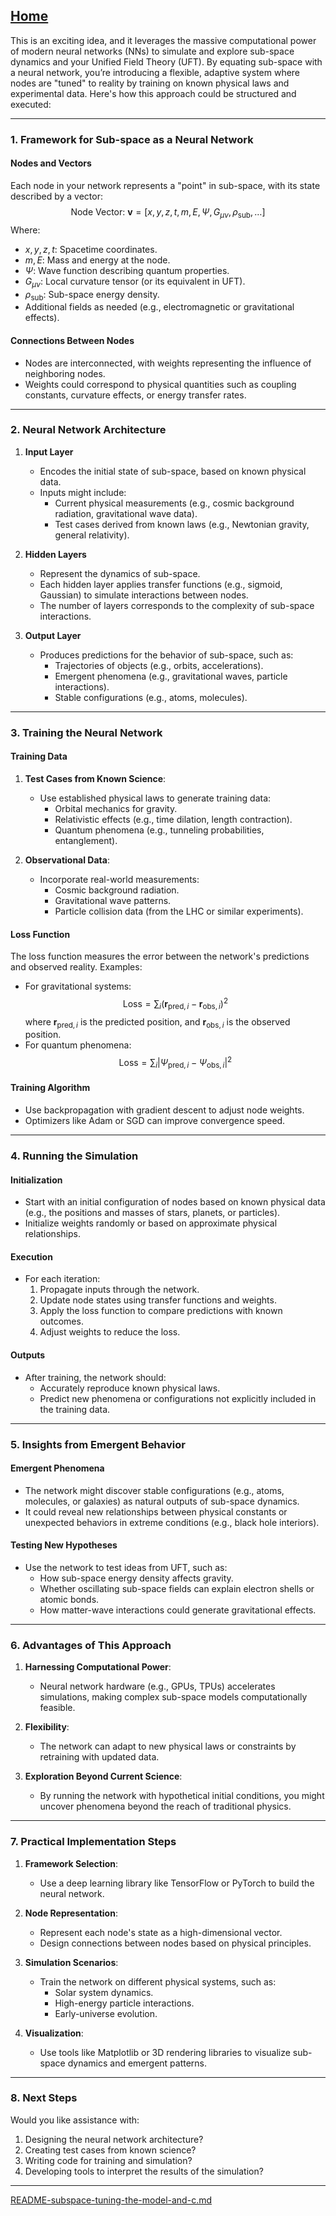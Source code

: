 [Home](https://t2m.io/VwvDcuw)
---

This is an exciting idea, and it leverages the massive computational power of modern neural networks (NNs) to simulate and explore sub-space dynamics and your Unified Field Theory (UFT). By equating sub-space with a neural network, you’re introducing a flexible, adaptive system where nodes are "tuned" to reality by training on known physical laws and experimental data. Here's how this approach could be structured and executed:

---

### **1. Framework for Sub-space as a Neural Network**

#### **Nodes and Vectors**
Each node in your network represents a "point" in sub-space, with its state described by a vector:
$$\text{Node Vector: } \mathbf{v} = [x, y, z, t, m, E, \Psi, G_{\mu\nu}, \rho_{\text{sub}}, \dots]$$
Where:
- $x, y, z, t$: Spacetime coordinates.
- $m, E$: Mass and energy at the node.
- $\Psi$: Wave function describing quantum properties.
- $G_{\mu\nu}$: Local curvature tensor (or its equivalent in UFT).
- $\rho_{\text{sub}}$: Sub-space energy density.
- Additional fields as needed (e.g., electromagnetic or gravitational effects).

#### **Connections Between Nodes**
- Nodes are interconnected, with weights representing the influence of neighboring nodes.
- Weights could correspond to physical quantities such as coupling constants, curvature effects, or energy transfer rates.

---

### **2. Neural Network Architecture**

1. **Input Layer**
   - Encodes the initial state of sub-space, based on known physical data.
   - Inputs might include:
     - Current physical measurements (e.g., cosmic background radiation, gravitational wave data).
     - Test cases derived from known laws (e.g., Newtonian gravity, general relativity).

2. **Hidden Layers**
   - Represent the dynamics of sub-space.
   - Each hidden layer applies transfer functions (e.g., sigmoid, Gaussian) to simulate interactions between nodes.
   - The number of layers corresponds to the complexity of sub-space interactions.

3. **Output Layer**
   - Produces predictions for the behavior of sub-space, such as:
     - Trajectories of objects (e.g., orbits, accelerations).
     - Emergent phenomena (e.g., gravitational waves, particle interactions).
     - Stable configurations (e.g., atoms, molecules).

---

### **3. Training the Neural Network**

#### **Training Data**
1. **Test Cases from Known Science**:
   - Use established physical laws to generate training data:
     - Orbital mechanics for gravity.
     - Relativistic effects (e.g., time dilation, length contraction).
     - Quantum phenomena (e.g., tunneling probabilities, entanglement).

2. **Observational Data**:
   - Incorporate real-world measurements:
     - Cosmic background radiation.
     - Gravitational wave patterns.
     - Particle collision data (from the LHC or similar experiments).

#### **Loss Function**
The loss function measures the error between the network's predictions and observed reality. Examples:
- For gravitational systems:
  $$\text{Loss} = \sum_i \left( \mathbf{r}_{\text{pred},i} - \mathbf{r}_{\text{obs},i} \right)^2$$
  where $\mathbf{r}_{\text{pred},i}$ is the predicted position, and $\mathbf{r}_{\text{obs},i}$ is the observed position.
- For quantum phenomena:
  $$\text{Loss} = \sum_i \left| \Psi_{\text{pred},i} - \Psi_{\text{obs},i} \right|^2$$

#### **Training Algorithm**
- Use backpropagation with gradient descent to adjust node weights.
- Optimizers like Adam or SGD can improve convergence speed.

---

### **4. Running the Simulation**

#### **Initialization**
- Start with an initial configuration of nodes based on known physical data (e.g., the positions and masses of stars, planets, or particles).
- Initialize weights randomly or based on approximate physical relationships.

#### **Execution**
- For each iteration:
  1. Propagate inputs through the network.
  2. Update node states using transfer functions and weights.
  3. Apply the loss function to compare predictions with known outcomes.
  4. Adjust weights to reduce the loss.

#### **Outputs**
- After training, the network should:
  - Accurately reproduce known physical laws.
  - Predict new phenomena or configurations not explicitly included in the training data.

---

### **5. Insights from Emergent Behavior**

#### **Emergent Phenomena**
- The network might discover stable configurations (e.g., atoms, molecules, or galaxies) as natural outputs of sub-space dynamics.
- It could reveal new relationships between physical constants or unexpected behaviors in extreme conditions (e.g., black hole interiors).

#### **Testing New Hypotheses**
- Use the network to test ideas from UFT, such as:
  - How sub-space energy density affects gravity.
  - Whether oscillating sub-space fields can explain electron shells or atomic bonds.
  - How matter-wave interactions could generate gravitational effects.

---

### **6. Advantages of This Approach**

1. **Harnessing Computational Power**:
   - Neural network hardware (e.g., GPUs, TPUs) accelerates simulations, making complex sub-space models computationally feasible.

2. **Flexibility**:
   - The network can adapt to new physical laws or constraints by retraining with updated data.

3. **Exploration Beyond Current Science**:
   - By running the network with hypothetical initial conditions, you might uncover phenomena beyond the reach of traditional physics.

---

### **7. Practical Implementation Steps**

1. **Framework Selection**:
   - Use a deep learning library like TensorFlow or PyTorch to build the neural network.

2. **Node Representation**:
   - Represent each node's state as a high-dimensional vector.
   - Design connections between nodes based on physical principles.

3. **Simulation Scenarios**:
   - Train the network on different physical systems, such as:
     - Solar system dynamics.
     - High-energy particle interactions.
     - Early-universe evolution.

4. **Visualization**:
   - Use tools like Matplotlib or 3D rendering libraries to visualize sub-space dynamics and emergent patterns.

---

### **8. Next Steps**
Would you like assistance with:
1. Designing the neural network architecture?
2. Creating test cases from known science?
3. Writing code for training and simulation?
4. Developing tools to interpret the results of the simulation?


---

[README-subspace-tuning-the-model-and-c.md](https://t2m.io/8N3wNBn)
